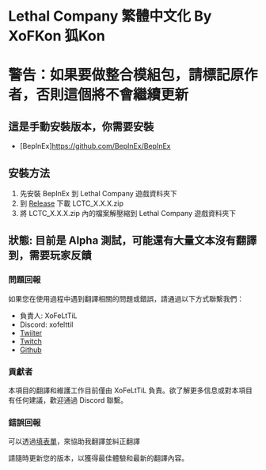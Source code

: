 # Lethal Company 繁體中文化 By XoFKon 狐Kon

# 警告：如果要做整合模組包，請標記原作者，否則這個將不會繼續更新

## 這是手動安裝版本，你需要安裝
- [BepInEx]https://github.com/BepInEx/BepInEx

## 安裝方法
1. 先安裝 BepInEx 到 Lethal Company 遊戲資料夾下
2. 到 [Release](https://github.com/XoF-eLtTiL/Lethal_Company_Traditional_Chinese_Localization/releases/latest) 下載 LCTC_X.X.X.zip
3. 將 LCTC_X.X.X.zip 內的檔案解壓縮到 Lethal Company 遊戲資料夾下



## 狀態: 目前是 Alpha 測試，可能還有大量文本沒有翻譯到，需要玩家反饋

### 問題回報
如果您在使用過程中遇到翻譯相關的問題或錯誤，請通過以下方式聯繫我們：
- 負責人: XoFeLtTiL
- Discord: xofelttil
- [Twiiter](https://www.twitch.tv/xofkon)
- [Twitch](https://twitter.com/XoF_eLtTiL)
- [Github](https://github.com/XoF-eLtTiL)

### 貢獻者
本項目的翻譯和維護工作目前僅由 XoFeLtTiL 負責。欲了解更多信息或對本項目有任何建議，歡迎通過 Discord 聯繫。

### 錯誤回報
可以透過[填表單](https://docs.google.com/forms/d/e/1FAIpQLScSK-KYCY60u2rfJnsGh68rE7QvVuDsz5H1Qxt4bIMs2x5BGg/viewform?usp=sf_link)，來協助我翻譯並糾正翻譯

請隨時更新您的版本，以獲得最佳體驗和最新的翻譯內容。
